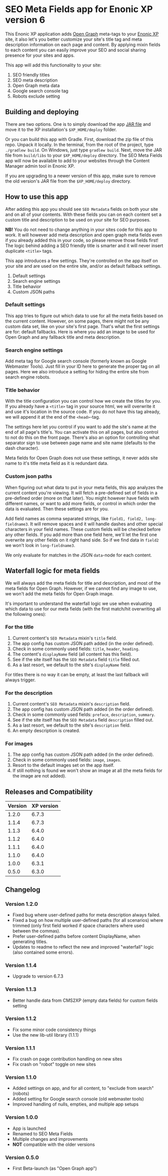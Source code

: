 # SEO Meta Fields app for Enonic XP version 6

This Enonic XP application adds [Open Graph](http://ogp.me/) meta-tags to your [Enonic XP](https://github.com/enonic/xp) site, it also let's you better customize your site's title tag and meta description information on each page and content. By applying mixin fields to each content you can easily improve your SEO and social sharing presence for your sites and apps.

This app will add this functionality to your site:

1. SEO friendly titles
2. SEO meta description
3. Open Graph meta data
4. Google search console tag
5. Robots exclude setting

## Building and deploying

There are two options. One is to simply download the app [JAR file](http://repo.enonic.com/public/com/enonic/app/metafields/1.2.0/metafields-1.2.0.jar) and move it to the XP installation's `$XP_HOME/deploy` folder.

Or you can build this app with Gradle. First, download the zip file of this repo. Unpack it locally. In the terminal, from the root of the project, type `./gradlew build`. On Windows, just type `gradlew build`. Next, move the JAR file from `build/libs` to your `$XP_HOME/deploy` directory. The SEO Meta Fields app will now be available to add to your websites through the Content Manager admin tool in Enonic XP.

If you are upgrading to a newer version of this app, make sure to remove the old version's JAR file from the `$XP_HOME/deploy` directory.

## How to use this app

After adding this app you should see `SEO Metadata` fields on both your site and on all of your contents. With these fields you can on each content set a custom title and description to be used on your site for SEO purposes.

**NB!** You do not need to change anything in your sites code for this app to work. It will however add meta description and open graph meta fields even if you already added this in your code, so please remove those fields first! The logic behind adding a SEO friendly title is smarter and it will never insert duplicate `<title>` tags.

This app introduces a few settings. They're controlled on the app itself on your site and are used on the entire site, and/or as default fallback settings.

1. Default settings
2. Search engine settings
3. Title behavior
4. Custom JSON paths

### Default settings

This app tries to figure out which data to use for all the meta fields based on the current content. However, on some pages, there might not be any custom data set, like on your site's first page. That's what the first settings are for: default fallbacks. Here is where you add an image to be used for Open Graph and any fallback title and meta description.

### Search engine settings

Add meta tag for Google search console (formerly known as Google Webmaster Tools). Just fill in your ID here to generate the proper tag on all pages.
Here we also introduce a setting for hiding the entire site from search engine robots.

### Title behavior

With the title configuration you can control how we create the titles for you. If you already have a `<title>` tag in your source html, we will overwrite it and use it's location in the source code. If you do not have this tag already, we will append it at the end of the `<head>`-tag.

The settings here let you control if you want to add the site's name at the end of all page's title's. You can activate this on all pages, but also control to not do this on the front page. There's also an option for controlling what separator sign to use between page name and site name (defaults to the dash character).

Meta fields for Open Graph does not use these settings, it never adds site name to it's title meta field as it is redundant data.

### Custom json paths

When figuring out what data to put in your meta fields, this app analyzes the current content you're viewing. It will fetch a pre-defined set of fields in a pre-defined order (more on that later). You might however have fields with different names, or want to add more fields, or control in which order the data is evaluated. Then these settings are for you.

Add field names as comma separated strings, like `field1, field2, long-fieldname3`. It will remove spaces and it will handle dashes and other special characters in your field names. These custom fields will be checked before any other fields. If you add more than one field here, we'll let the first one overwrite any other fields on it right hand side. So if we find data in `field2` we won't look in `long-fieldname3`.

We only evaluate for matches in the JSON `data`-node for each content.

## Waterfall logic for meta fields

We will always add the meta fields for title and description, and most of the meta fields for Open Graph. However, if we cannot find any image to use, we won't add the meta fields for Open Graph image.

It's important to understand the waterfall logic we use when evaluating which data to use for our meta fields (with the first match/hit overwriting all the following ones):

### For the title

1. Current content's `SEO Metadata` mixin's `title` field.
2. The app config has custom JSON path added (in the order defined).
3. Check in some commonly used fields: `title`, `header`, `heading`.
4. The content's `displayName` field (all content has this field).
5. See if the site itself has the `SEO Metadata` field `title` filled out.
6. As a last resort, we default to the site's `displayName` field.

For titles there is no way it can be empty, at least the last fallback will always trigger.

### For the description

1. Current content's `SEO Metadata` mixin's `description` field.
2. The app config has custom JSON path added (in the order defined).
3. Check in some commonly used fields: `preface`, `description`, `summary`.
4. See if the site itself has the `SEO Metadata` field `description` filled out.
5. As a last resort, we default to the site's `description` field.
6. An empty description is created.

### For images

1. The app config has custom JSON path added (in the order defined).
2. Check in some commonly used fields: `image`, `images`.
3. Resort to the default images set on the app itself.
4. If still nothing is found we won't show an image at all (the meta fields for the image are not added).

## Releases and Compatibility

| Version        | XP version |
| ------------- | ------------- |
| 1.2.0 | 6.7.3 |
| 1.1.4 | 6.7.3 |
| 1.1.3 | 6.4.0 |
| 1.1.2 | 6.4.0 |
| 1.1.1 | 6.4.0 |
| 1.1.0 | 6.4.0 |
| 1.0.0 | 6.3.1 |
| 0.5.0 | 6.3.0 |

## Changelog

### Version 1.2.0

* Fixed bug where user-defined paths for meta description always failed.
* Fixed a bug on how multiple user-defined paths (for all scenarios) where trimmed (only first field worked if space characters where used between the commas).
* Prefer user-defined paths before content DisplayName, when generating titles.
* Updates to readme to reflect the new and improved "waterfall" logic (also contained some errors).

### Version 1.1.4

* Upgrade to version 6.7.3

### Version 1.1.3

* Better handle data from CMS2XP (empty data fields) for custom fields setting

### Version 1.1.2

* Fix some minor code consistency things
* Use the new lib-util library (1.1.1)

### Version 1.1.1

* Fix crash on page contribution handling on new sites
* Fix crash on "robot" toggle on new sites

### Version 1.1.0

* Added settings on app, and for all content, to "exclude from search" (robots)
* Added setting for Google search console (old webmaster tools)
* Improved handling of nulls, empties, and multiple app setups

### Version 1.0.0

* App is launched
* Renamed to SEO Meta Fields
* Multiple changes and improvements
* **NOT** compatible with the older versions

### Version 0.5.0

* First Beta-launch (as "Open Graph app")
